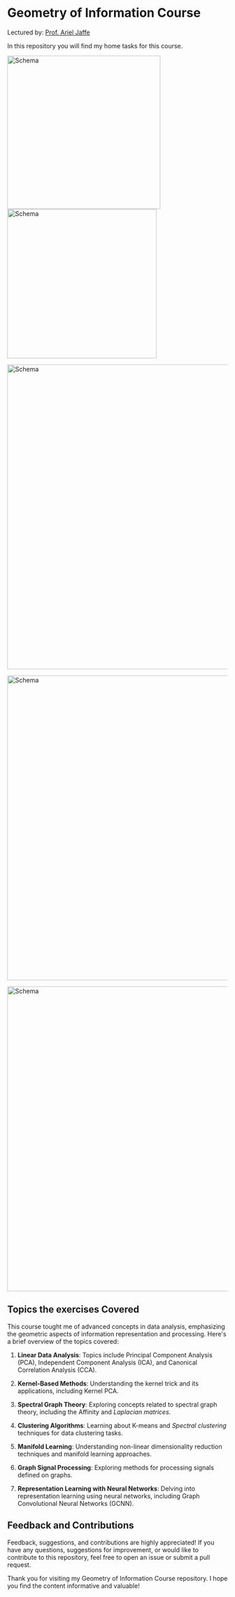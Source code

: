 # Geometry of Information Course
Lectured by: [Prof. Ariel Jaffe](https://arieljaffe.huji.ac.il/)

In this repository you will find my home tasks for this course.<p></p>

<img  alt="Schema" src="https://github.com/AvivGelfand/Geometry-of-Information-Course/assets/63909805/e1c29174-2599-431f-84b0-98c4379b7d2d"  width="350" align="center" /> 
<img  alt="Schema" src="https://github.com/AvivGelfand/Geometry-of-Information-Course/assets/63909805/f0550fc7-d8bb-4268-8265-f8b05f0e0afe"  width="341" align="center" /> <p></p>

<img  alt="Schema" src="https://github.com/AvivGelfand/Geometry-of-Information-Course/assets/63909805/d96c0b0a-6247-4ec5-b255-305dbc829cb7"  width="696" align="center" /> <p></p>
<img  alt="Schema" src="https://github.com/AvivGelfand/Geometry-of-Information-Course/assets/63909805/b70e2f90-5588-4673-9886-780f2415dde2"  width="696" align="center" /> <p></p>
<img  alt="Schema" src="https://github.com/AvivGelfand/Geometry-of-Information-Course/assets/63909805/4983d174-50e0-4fda-bf22-592865b96c1c"  width="696" align="center" /> <p></p>

## Topics the exercises Covered 

This course tought me of advanced concepts in data analysis, emphasizing the geometric aspects of information representation and processing. Here's a brief overview of the topics covered:

1. **Linear Data Analysis**: Topics include Principal Component Analysis (PCA), Independent Component Analysis (ICA), and Canonical Correlation Analysis (CCA).

2. **Kernel-Based Methods**: Understanding the kernel trick and its applications, including Kernel PCA.

3. **Spectral Graph Theory**: Exploring concepts related to spectral graph theory, including the Affinity and *Laplacian matrices*.

4. **Clustering Algorithms**: Learning about K-means and *Spectral clustering* techniques for data clustering tasks.

5. **Manifold Learning**: Understanding non-linear dimensionality reduction techniques and manifold learning approaches.

6. **Graph Signal Processing**: Exploring methods for processing signals defined on graphs.

7. **Representation Learning with Neural Networks**: Delving into representation learning using neural networks, including Graph Convolutional Neural Networks (GCNN).


## Feedback and Contributions

Feedback, suggestions, and contributions are highly appreciated! If you have any questions, suggestions for improvement, or would like to contribute to this repository, feel free to open an issue or submit a pull request.

Thank you for visiting my Geometry of Information Course repository. I hope you find the content informative and valuable!

